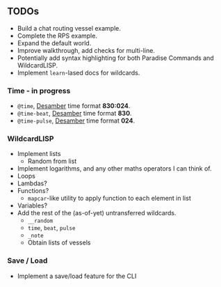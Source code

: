## TODOs

-   Build a chat routing vessel example.
-   Complete the RPS example.
-   Expand the default world.
-   Improve walkthrough, add checks for multi-line.
-   Potentially add syntax highlighting for both Paradise Commands and WildcardLISP.
-   Implement `learn`-lased docs for wildcards.

### Time - in progress

-   `@time`, [Desamber](https://wiki.xxiivv.com/Desamber) time format **830:024**.
-   `@time-beat`, [Desamber](https://wiki.xxiivv.com/Desamber) time format **830**.
-   `@time-pulse`, [Desamber](https://wiki.xxiivv.com/Desamber) time format **024**.

### WildcardLISP

-   Implement lists
    -   Random from list
-   Implement logarithms, and any other maths operators I can think of.
-   Loops
-   Lambdas?
-   Functions?
    -   `mapcar`-like utility to apply function to each element in list
-   Variables?
-   Add the rest of the (as-of-yet) untransferred wildcards.
    -   `__random`
    -   `time`, `beat`, `pulse`
    -   `_note`
    -   Obtain lists of vessels

### Save / Load

-   Implement a save/load feature for the CLI
